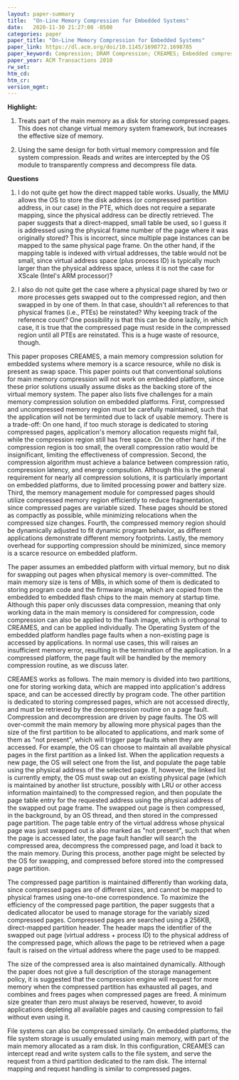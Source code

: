 ```yaml
---
layout: paper-summary
title:  "On-Line Memory Compression for Embedded Systems"
date:   2020-11-30 21:27:00 -0500
categories: paper
paper_title: "On-Line Memory Compression for Embedded Systems"
paper_link: https://dl.acm.org/doi/10.1145/1698772.1698785
paper_keyword: Compression; DRAM Compression; CREAMES; Embedded compression
paper_year: ACM Transactions 2010
rw_set:
htm_cd:
htm_cr:
version_mgmt:
---
```

 
**Highlight:**

1. Treats part of the main memory as a disk for storing compressed pages. This does not change virtual memory system
   framework, but increases the effective size of memory.

2. Using the same design for both virtual memory compression and file system compression. Reads and writes are 
   intercepted by the OS module to transparently compress and decompress file data.

**Questions**

1. I do not quite get how the direct mapped table works. Usually, the MMU allows the OS to store the disk 
   address (or compressed partition address, in our case) in the PTE, which does not require a separate 
   mapping, since the physical address can be directly retrieved.
   The paper suggests that a direct-mapped, small table be used, so I guess it is addressed using 
   the physical frame number of the page where it was originally stored? This is incorrect, since multiple
   page instances can be mapped to the same physical page frame.
   On the other hand, if the mapping table is indexed with virtual addresses, the table would not be small,
   since virtual address space (plus process ID) is typically much larger than the physical address space, 
   unless it is not the case for XScale (Intel's ARM processor)?

2. I also do not quite get the case where a physical page shared by two or more processes gets swapped out
   to the compressed region, and then swapped in by one of them. In that case, shouldn't all references to that physical frames (i.e., PTEs) be reinstated? Why keeping track of the reference count?
   One possibility is that this can be done lazily, in which case, it is true that the compressed page 
   must reside in the compressed region until all PTEs are reinstated. This is a huge waste of resource, though.

This paper proposes CREAMES, a main memory compression solution for embedded systems where memory is a scarce
resource, while no disk is present as swap space. 
This paper points out that conventional solutions for main memory compression will not work on embedded platform,
since these prior solutions usually assume disks as the backing store of the virtual memory system.
The paper also lists five challenges for a main memory compression solution on embedded platforms. 
First, compressed and uncompressed memory region must be carefully maintained, such that the application will not
be terminted due to lack of usable memory. There is a trade-off: On one hand, if too much storage is dedicated
to storing compressed pages, application's memory allocation requests might fail, while the compression region still
has free space. On the other hand, if the compression region is too small, the overall compression ratio would be 
insignificant, limiting the effectiveness of compression.
Second, the compression algorithm must achieve a balance between compression ratio, compression latency, and energy 
compsution. Although this is the general requirement for nearly all compression solutions, it is particularly important
on embedded platforms, due to limited processing power and battery size.
Third, the memory management module for compressed pages should utilize compressed memory region efficiently to reduce
fragmentation, since compressed pages are variable sized. These pages should be stored as compactly as possible, while
minimizing relocations when the compressed size changes.
Fourth, the compressed memory region should be dynamically adjusted to fit dynamic program behavior, as different
applications demonstrate different memory footprints.
Lastly, the memory overhead for supporting compression should be minimized, since memory is a scarce resource on 
embedded platform. 

The paper assumes an embedded platform with virtual memory, but no disk for swapping out pages when physical memory
is over-committed. The main memory size is tens of MBs, in which some of them is dedicated to storing program code 
and the firmware image, which are copied from the embedded to embedded flash chips to the main memory at startup time. 
Although this paper only discusses data compression, meaning that only working data in the main memory is considered
for compression, code compression can also be applied to the flash image, which is orthogonal to CREAMES, and can
be applied individually.
The Operating System of the embedded platform handles page faults when a non-existing page is accessed by applications.
In normal use cases, this will raises an insufficient memory error, resulting in the termination of the application.
In a compressed platform, the page fault will be handled by the memory compression routine, as we discuss later.

CREAMES works as follows. The main memory is divided into two partitions, one for storing working data, which are mapped
into application's address space, and can be accessed directly by program code. The other partition is dedicated to
storing compressed pages, which are not accessed directly, and must be retrieved by the decompression routine on a 
page fault.
Compression and decompression are driven by page faults. The OS will over-commit the main memory by allowing more 
physical pages than the size of the first partition to be allocated to applications, and mark some of them as "not 
present", which will trigger page faults when they are accessed. For example, the OS can choose to maintain all 
available physical pages in the first partition as a linked list. When the application requests a new page, the OS will 
select one from the list, and populate the page table using the physical address of the selected page. If, however,
the linked list is currently empty, the OS must swap out an existing physical page (which is maintained by another
list structure, possibly with LRU or other access information maintained) to the compressed region, and then 
populate the page table entry for the requested address using the physical address of the swapped out page frame.
The swapped out page is then compressed, in the background, by an OS thread, and then stored in the compressed 
page partition. The page table entry of the virtual address whose physical page was just swapped out is also marked 
as "not present", such that when the page is accessed later, the page fault handler will search the compressed area, 
decompress the compressed page, and load it back to the main memory. During this process, another page might be 
selected by the OS for swapping, and compressed before stored into the compressed page partition.

The compressed page partition is maintained differently than working data, since compressed pages are of different 
sizes, and cannot be mapped to physical frames using one-to-one correspondence. To maximize the efficiency of the 
compressed page partition, the paper suggests that a dedicated allocator be used to manage storage for the variably
sized compressed pages. Compressed pages are searched using a 256KB, direct-mapped partition header. The header
maps the identifier of the swapped out page (virtual address + process ID) to the physical address of the compressed
page, which allows the page to be retrieved when a page fault is raised on the virtual address where the page used to
be mapped.

The size of the compressed area is also maintained dynamically. Although the paper does not give a full description
of the storage management policy, it is suggested that the compression engine will request for more memory when 
the compressed partition has exhausted all pages, and combines and frees pages when compressed pages are freed. 
A minimum size greater than zero must always be reserved, however, to avoid applications depleting all available 
pages and causing compression to fail without even using it.

File systems can also be compressed similarly. On embedded platforms, the file system storage is usually emulated 
using main memory, with part of the main memory allocated as a ram disk. In this configuration, CREAMES can intercept
read and write system calls to the file system, and serve the request from a third partition dedicated to the ram disk.
The internal mapping and request handling is similar to compressed pages.
